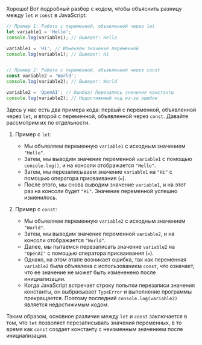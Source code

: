Хорошо! Вот подробный разбор с кодом, чтобы объяснить разницу между `let` и `const` в JavaScript:

```javascript
// Пример 1: Работа с переменной, объявленной через let
let variable1 = 'Hello';
console.log(variable1); // Выведет: Hello

variable1 = 'Hi'; // Изменяем значение переменной
console.log(variable1); // Выведет: Hi


// Пример 2: Работа с переменной, объявленной через const
const variable2 = 'World';
console.log(variable2); // Выведет: World

variable2 = 'OpenAI'; // Ошибка! Перезапись значения константы
console.log(variable2); // Недостижимый код из-за ошибки
```

Здесь у нас есть два примера кода: первый с переменной, объявленной через `let`, и второй с переменной, объявленной через `const`. 
Давайте рассмотрим их по отдельности.

1. Пример с `let`:
   - Мы объявляем переменную `variable1` с исходным значением `"Hello"`.
   - Затем, мы выводим значение переменной `variable1` с помощью `console.log()`, и на консоли отображается `"Hello"`.
   - Затем, мы перезаписываем значение `variable1` на `"Hi"` с помощью оператора присваивания (`=`).
   - После этого, мы снова выводим значение `variable1`, и на этот раз на консоли будет `"Hi"`. Значение переменной успешно изменилось.

2. Пример с `const`:
   - Мы объявляем переменную `variable2` с исходным значением `"World"`.
   - Затем, мы выводим значение переменной `variable2`, и на консоли отображается `"World"`.
   - Далее, мы пытаемся перезаписать значение `variable2` на `"OpenAI"` с помощью оператора присваивания (`=`).
   - Однако, на этом этапе возникает ошибка, так как переменная `variable2` была объявлена с использованием `const`, что означает, что ее значение не может быть измененено после инициализации.
   - Когда JavaScript встречает строку попытки перезаписи значения константы, он выбрасывает `TypeError` и выполнение программы прекращается. Поэтому последний `console.log(variable2)` является недостижимым кодом.

Таким образом, основное различие между `let` и `const` заключается в том, что `let` позволяет перезаписывать значения переменных, в то время как `const` создает константу с неизменным значением после инициализации.
